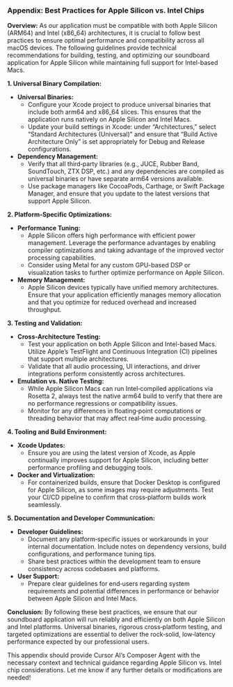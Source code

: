 ### Appendix: Best Practices for Apple Silicon vs. Intel Chips

**Overview:**
As our application must be compatible with both Apple Silicon (ARM64) and Intel (x86_64) architectures, it is crucial to follow best practices to ensure optimal performance and compatibility across all macOS devices. The following guidelines provide technical recommendations for building, testing, and optimizing our soundboard application for Apple Silicon while maintaining full support for Intel-based Macs.

**1. Universal Binary Compilation:**

- **Universal Binaries:**
  - Configure your Xcode project to produce universal binaries that include both arm64 and x86_64 slices. This ensures that the application runs natively on Apple Silicon and Intel Macs.
  - Update your build settings in Xcode: under “Architectures,” select “Standard Architectures (Universal)” and ensure that “Build Active Architecture Only” is set appropriately for Debug and Release configurations.
- **Dependency Management:**
  - Verify that all third‑party libraries (e.g., JUCE, Rubber Band, SoundTouch, ZTX DSP, etc.) and any dependencies are compiled as universal binaries or have separate arm64 versions available.
  - Use package managers like CocoaPods, Carthage, or Swift Package Manager, and ensure that you update to the latest versions that support Apple Silicon.

**2. Platform-Specific Optimizations:**

- **Performance Tuning:**
  - Apple Silicon offers high performance with efficient power management. Leverage the performance advantages by enabling compiler optimizations and taking advantage of the improved vector processing capabilities.
  - Consider using Metal for any custom GPU-based DSP or visualization tasks to further optimize performance on Apple Silicon.
- **Memory Management:**
  - Apple Silicon devices typically have unified memory architectures. Ensure that your application efficiently manages memory allocation and that you optimize for reduced overhead and increased throughput.

**3. Testing and Validation:**

- **Cross-Architecture Testing:**
  - Test your application on both Apple Silicon and Intel-based Macs. Utilize Apple’s TestFlight and Continuous Integration (CI) pipelines that support multiple architectures.
  - Validate that all audio processing, UI interactions, and driver integrations perform consistently across architectures.
- **Emulation vs. Native Testing:**
  - While Apple Silicon Macs can run Intel‑compiled applications via Rosetta 2, always test the native arm64 build to verify that there are no performance regressions or compatibility issues.
  - Monitor for any differences in floating‑point computations or threading behavior that may affect real‑time audio processing.

**4. Tooling and Build Environment:**

- **Xcode Updates:**
  - Ensure you are using the latest version of Xcode, as Apple continually improves support for Apple Silicon, including better performance profiling and debugging tools.
- **Docker and Virtualization:**
  - For containerized builds, ensure that Docker Desktop is configured for Apple Silicon, as some images may require adjustments. Test your CI/CD pipeline to confirm that cross‑platform builds work seamlessly.

**5. Documentation and Developer Communication:**

- **Developer Guidelines:**
  - Document any platform‑specific issues or workarounds in your internal documentation. Include notes on dependency versions, build configurations, and performance tuning tips.
  - Share best practices within the development team to ensure consistency across codebases and platforms.
- **User Support:**
  - Prepare clear guidelines for end‑users regarding system requirements and potential differences in performance or behavior between Apple Silicon and Intel Macs.

**Conclusion:**
By following these best practices, we ensure that our soundboard application will run reliably and efficiently on both Apple Silicon and Intel platforms. Universal binaries, rigorous cross‑platform testing, and targeted optimizations are essential to deliver the rock‑solid, low‑latency performance expected by our professional users.

This appendix should provide Cursor AI’s Composer Agent with the necessary context and technical guidance regarding Apple Silicon vs. Intel chip considerations. Let me know if any further details or modifications are needed!
